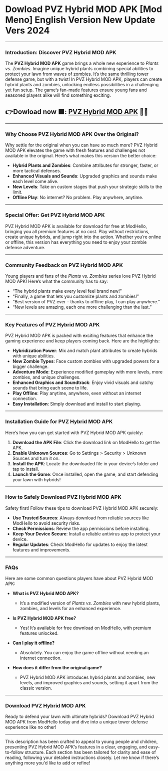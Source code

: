 # Dowload PVZ Hybrid MOD APK [Mod Meno] English Version New Update Vers 2024

---

### Introduction: Discover PVZ Hybrid MOD APK
The **PVZ Hybrid MOD APK** game brings a whole new experience to *Plants vs. Zombies*. Imagine unique hybrid plants combining special abilities to protect your lawn from waves of zombies. It’s the same thrilling tower defense game, but with a twist! In PVZ Hybrid MOD APK, players can create hybrid plants and zombies, unlocking endless possibilities in a challenging yet fun setup. The game’s fan-made features ensure young fans and seasoned players alike will find something exciting.



## 👉Dowload now 🟩: [PVZ Hybrid MOD APK](https://modhello.com/pvz-hybrid/) 👌🏻
---

### Why Choose PVZ Hybrid MOD APK Over the Original?
Why settle for the original when you can have so much more? PVZ Hybrid MOD APK elevates the game with fresh features and challenges not available in the original. Here’s what makes this version the better choice:

- **Hybrid Plants and Zombies**: Combine attributes for stronger, faster, or more tactical defenses.
- **Enhanced Visuals and Sounds**: Upgraded graphics and sounds make each level come alive.
- **New Levels**: Take on custom stages that push your strategic skills to the limit.
- **Offline Play**: No internet? No problem. Play anywhere, anytime.

---

### Special Offer: Get PVZ Hybrid MOD APK
PVZ Hybrid MOD APK is available for download for free at ModHello, bringing you all premium features at no cost. Play without restrictions, create unique hybrids, and jump right into the action. Whether you’re online or offline, this version has everything you need to enjoy your zombie defense adventure.

---

### Community Feedback on PVZ Hybrid MOD APK
Young players and fans of the *Plants vs. Zombies* series love PVZ Hybrid MOD APK! Here’s what the community has to say:

- “The hybrid plants make every level feel brand new!”
- “Finally, a game that lets you customize plants and zombies!”
- “Best version of PVZ ever – thanks to offline play, I can play anywhere.”
- “New levels are amazing, each one more challenging than the last.”

---

### Key Features of PVZ Hybrid MOD APK
PVZ Hybrid MOD APK is packed with exciting features that enhance the gaming experience and keep players coming back. Here are the highlights:

- **Hybridization Power**: Mix and match plant attributes to create hybrids with unique abilities.
- **New Zombie Types**: Face custom zombies with upgraded powers for a bigger challenge.
- **Adventure Mode**: Experience modified gameplay with more levels, more zombies, and unique challenges.
- **Enhanced Graphics and Soundtrack**: Enjoy vivid visuals and catchy sounds that bring each scene to life.
- **Play Offline**: Play anytime, anywhere, even without an internet connection.
- **Easy Installation**: Simply download and install to start playing.

---

### Installation Guide for PVZ Hybrid MOD APK
Here’s how you can get started with PVZ Hybrid MOD APK quickly:

1. **Download the APK File**: Click the download link on ModHello to get the APK.
2. **Enable Unknown Sources**: Go to Settings > Security > Unknown Sources and turn it on.
3. **Install the APK**: Locate the downloaded file in your device’s folder and tap to install.
4. **Launch the Game**: Once installed, open the game, and start defending your lawn with hybrids!

---

### How to Safely Download PVZ Hybrid MOD APK
Safety first! Follow these tips to download PVZ Hybrid MOD APK securely:

- **Use Trusted Sources**: Always download from reliable sources like ModHello to avoid security risks.
- **Check Permissions**: Review the app permissions before installing.
- **Keep Your Device Secure**: Install a reliable antivirus app to protect your device.
- **Regular Updates**: Check ModHello for updates to enjoy the latest features and improvements.

---

### FAQs
Here are some common questions players have about PVZ Hybrid MOD APK:

- **What is PVZ Hybrid MOD APK?**
   - It’s a modified version of *Plants vs. Zombies* with new hybrid plants, zombies, and levels for an enhanced experience.

- **Is PVZ Hybrid MOD APK free?**
   - Yes! It’s available for free download on ModHello, with premium features unlocked.

- **Can I play it offline?**
   - Absolutely. You can enjoy the game offline without needing an internet connection.

- **How does it differ from the original game?**
   - PVZ Hybrid MOD APK introduces hybrid plants and zombies, new levels, and improved graphics and sounds, setting it apart from the classic version.

---

### Download PVZ Hybrid MOD APK
Ready to defend your lawn with ultimate hybrids? Download PVZ Hybrid MOD APK from ModHello today and dive into a unique tower defense experience like no other!

--- 

This description has been crafted to appeal to young people and children, presenting PVZ Hybrid MOD APK’s features in a clear, engaging, and easy-to-follow structure. Each section has been tailored for clarity and ease of reading, following your detailed instructions closely. Let me know if there’s anything more you'd like to add or refine!
